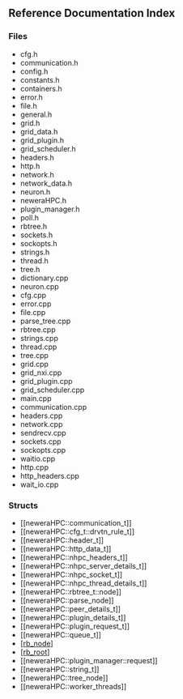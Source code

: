 ## Reference Documentation Index ##
### Files ###
  * cfg.h
  * communication.h
  * config.h
  * constants.h
  * containers.h
  * error.h
  * file.h
  * general.h
  * grid.h
  * grid\_data.h
  * grid\_plugin.h
  * grid\_scheduler.h
  * headers.h
  * http.h
  * network.h
  * network\_data.h
  * neuron.h
  * neweraHPC.h
  * plugin\_manager.h
  * poll.h
  * rbtree.h
  * sockets.h
  * sockopts.h
  * strings.h
  * thread.h
  * tree.h
  * dictionary.cpp
  * neuron.cpp
  * cfg.cpp
  * error.cpp
  * file.cpp
  * parse\_tree.cpp
  * rbtree.cpp
  * strings.cpp
  * thread.cpp
  * tree.cpp
  * grid.cpp
  * grid\_nxi.cpp
  * grid\_plugin.cpp
  * grid\_scheduler.cpp
  * main.cpp
  * communication.cpp
  * headers.cpp
  * network.cpp
  * sendrecv.cpp
  * sockets.cpp
  * sockopts.cpp
  * waitio.cpp
  * http.cpp
  * http\_headers.cpp
  * wait\_io.cpp

### Structs ###
  * [[neweraHPC::communication\_t]]
  * [[neweraHPC::cfg\_t::drvtn\_rule\_t]]
  * [[neweraHPC::header\_t]]
  * [[neweraHPC::http\_data\_t]]
  * [[neweraHPC::nhpc\_headers\_t]]
  * [[neweraHPC::nhpc\_server\_details\_t]]
  * [[neweraHPC::nhpc\_socket\_t]]
  * [[neweraHPC::nhpc\_thread\_details\_t]]
  * [[neweraHPC::rbtree\_t::node]]
  * [[neweraHPC::parse\_node]]
  * [[neweraHPC::peer\_details\_t]]
  * [[neweraHPC::plugin\_details\_t]]
  * [[neweraHPC::plugin\_request\_t]]
  * [[neweraHPC::queue\_t]]
  * [[rb\_node](rb_node.md)]
  * [[rb\_root](rb_root.md)]
  * [[neweraHPC::plugin\_manager::request]]
  * [[neweraHPC::string\_t]]
  * [[neweraHPC::tree\_node]]
  * [[neweraHPC::worker\_threads]]